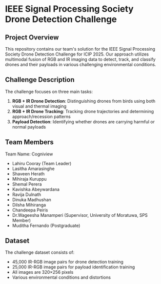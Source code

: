 # IEEE Signal Processing Society Drone Detection Challenge

## Project Overview
This repository contains our team's solution for the IEEE Signal Processing Society Drone Detection Challenge for ICIP 2025. Our approach utilizes multimodal fusion of RGB and IR imaging data to detect, track, and classify drones and their payloads in various challenging environmental conditions.

## Challenge Description
The challenge focuses on three main tasks:
1. **RGB + IR Drone Detection**: Distinguishing drones from birds using both visual and thermal imaging
2. **RGB + IR Drone Tracking**: Tracking drone trajectories and determining approach/recession patterns
3. **Payload Detection**: Identifying whether drones are carrying harmful or normal payloads



## Team Members 
Team Name: Cogniview
  - Lahiru Cooray (Team Leader)
  - Lasitha Amarasinghe 
  - Shaveen Herath
  - Mihiraja Kuruppu
  - Shemal Perera
  - Kavishka Abeywardana
  - Ravija Dulnath
  - Dinuka Madhushan 
  - Dilsha Mihiranga
  - Chandeepa Peiris
  - Dr.Wageesha Manamperi (Supervisor, University of Moratuwa, SPS Member)
  - Muditha Fernando (Postgraduate)
    

## Dataset
The challenge dataset consists of:
- 45,000 IR-RGB image pairs for drone detection training
- 25,000 IR-RGB image pairs for payload identification training
- All images are 320×256 pixels
- Various environmental conditions and distortions

